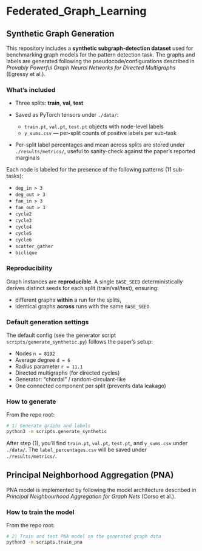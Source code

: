 # Federated_Graph_Learning

## Synthetic Graph Generation

This repository includes a **synthetic subgraph-detection dataset** used for benchmarking graph models for the pattern detection task. The graphs and labels are generated following the pseudocode/configurations described in _Provably Powerful Graph Neural Networks for Directed Multigraphs_ (Egressy et al.).

### What’s included

- Three splits: **train**, **val**, **test**
- Saved as PyTorch tensors under `./data/`:

  - `train.pt`, `val.pt`, `test.pt` objects with node-level labels
  - `y_sums.csv` — per-split counts of positive labels per sub-task

- Per-split label percentages and mean across splits are stored under `./results/metrics/`, useful to sanity-check against the paper’s reported marginals

Each node is labeled for the presence of the following patterns (11 sub-tasks):

- `deg_in > 3`
- `deg_out > 3`
- `fan_in > 3`
- `fan_out > 3`
- `cycle2`
- `cycle3`
- `cycle4`
- `cycle5`
- `cycle6`
- `scatter_gather`
- `biclique`

### Reproducibility

Graph instances are **reproducible**. A single `BASE_SEED` deterministically derives distinct seeds for each split (train/val/test), ensuring:

- different graphs **within** a run for the splits,
- identical graphs **across** runs with the same `BASE_SEED`.

### Default generation settings

The default config (see the generator script `scripts/generate_synthetic.py`) follows the paper’s setup:

- Nodes `n = 8192`
- Average degree `d = 6`
- Radius parameter `r = 11.1`
- Directed multigraphs (for directed cycles)
- Generator: “chordal” / random-circulant-like
- One connected component per split (prevents data leakage)

### How to generate

From the repo root:

```bash
# 1) Generate graphs and labels
python3 -m scripts.generate_synthetic
```

After step (1), you’ll find `train.pt`, `val.pt`, `test.pt`, and `y_sums.csv` under `./data/`. The `label_percentages.csv` will be saved under `./results/metrics/`.

## Principal Neighborhood Aggregation (PNA)

PNA model is implemented by following the model architecture described in _Principal Neighbourhood Aggregation for Graph Nets_ (Corso et al.).

### How to train the model

From the repo root:

```bash
# 2) Train and test PNA model on the generated graph data
python3 -m scripts.train_pna
```
